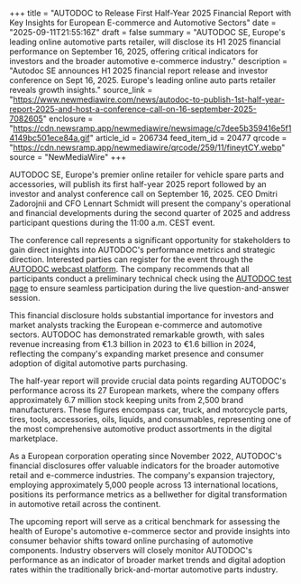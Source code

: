 +++
title = "AUTODOC to Release First Half-Year 2025 Financial Report with Key Insights for European E-commerce and Automotive Sectors"
date = "2025-09-11T21:55:16Z"
draft = false
summary = "AUTODOC SE, Europe's leading online automotive parts retailer, will disclose its H1 2025 financial performance on September 16, 2025, offering critical indicators for investors and the broader automotive e-commerce industry."
description = "Autodoc SE announces H1 2025 financial report release and investor conference on Sept 16, 2025. Europe's leading online auto parts retailer reveals growth insights."
source_link = "https://www.newmediawire.com/news/autodoc-to-publish-1st-half-year-report-2025-and-host-a-conference-call-on-16-september-2025-7082605"
enclosure = "https://cdn.newsramp.app/newmediawire/newsimage/c7dee5b359416e5f14149bc501ece84a.gif"
article_id = 206734
feed_item_id = 20477
qrcode = "https://cdn.newsramp.app/newmediawire/qrcode/259/11/fineytCY.webp"
source = "NewMediaWire"
+++

<p>AUTODOC SE, Europe's premier online retailer for vehicle spare parts and accessories, will publish its first half-year 2025 report followed by an investor and analyst conference call on September 16, 2025. CEO Dmitri Zadorojnii and CFO Lennart Schmidt will present the company's operational and financial developments during the second quarter of 2025 and address participant questions during the 11:00 a.m. CEST event.</p><p>The conference call represents a significant opportunity for stakeholders to gain direct insights into AUTODOC's performance metrics and strategic direction. Interested parties can register for the event through the <a href="https://www.autodoc-group.com/webcast" rel="nofollow" target="_blank">AUTODOC webcast platform</a>. The company recommends that all participants conduct a preliminary technical check using the <a href="https://www.autodoc-group.com/test" rel="nofollow" target="_blank">AUTODOC test page</a> to ensure seamless participation during the live question-and-answer session.</p><p>This financial disclosure holds substantial importance for investors and market analysts tracking the European e-commerce and automotive sectors. AUTODOC has demonstrated remarkable growth, with sales revenue increasing from €1.3 billion in 2023 to €1.6 billion in 2024, reflecting the company's expanding market presence and consumer adoption of digital automotive parts purchasing.</p><p>The half-year report will provide crucial data points regarding AUTODOC's performance across its 27 European markets, where the company offers approximately 6.7 million stock keeping units from 2,500 brand manufacturers. These figures encompass car, truck, and motorcycle parts, tires, tools, accessories, oils, liquids, and consumables, representing one of the most comprehensive automotive product assortments in the digital marketplace.</p><p>As a European corporation operating since November 2022, AUTODOC's financial disclosures offer valuable indicators for the broader automotive retail and e-commerce industries. The company's expansion trajectory, employing approximately 5,000 people across 13 international locations, positions its performance metrics as a bellwether for digital transformation in automotive retail across the continent.</p><p>The upcoming report will serve as a critical benchmark for assessing the health of Europe's automotive e-commerce sector and provide insights into consumer behavior shifts toward online purchasing of automotive components. Industry observers will closely monitor AUTODOC's performance as an indicator of broader market trends and digital adoption rates within the traditionally brick-and-mortar automotive parts industry.</p>